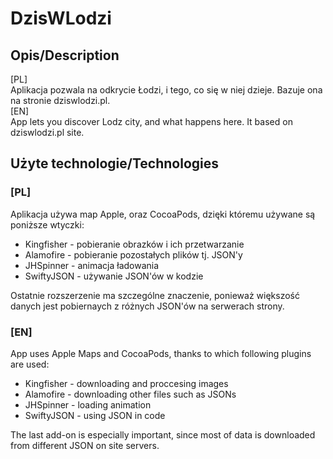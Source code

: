 # DzisWLodzi

## Opis/Description
[PL]<br>
Aplikacja pozwala na odkrycie Łodzi, i tego, co się w niej dzieje. Bazuje ona na stronie dziswlodzi.pl.<br>
[EN]<br>
App lets you discover Lodz city, and what happens here. It based on dziswlodzi.pl site.

## Użyte technologie/Technologies
### [PL]
Aplikacja używa map Apple, oraz CocoaPods, dzięki któremu używane są poniższe wtyczki:

* Kingfisher - pobieranie obrazków i ich przetwarzanie
* Alamofire - pobieranie pozostałych plików tj. JSON'y
* JHSpinner - animacja ładowania
* SwiftyJSON - używanie JSON'ów w kodzie

Ostatnie rozszerzenie ma szczególne znaczenie, ponieważ większość danych jest pobiernaych z różnych JSON'ów na serwerach strony. 

### [EN]
App uses Apple Maps and CocoaPods, thanks to which following plugins are used:

* Kingfisher - downloading and proccesing images
* Alamofire - downloading other files such as JSONs
* JHSpinner - loading animation
* SwiftyJSON - using JSON in code

The last add-on is especially important, since most of data is downloaded from different JSON on site servers.
